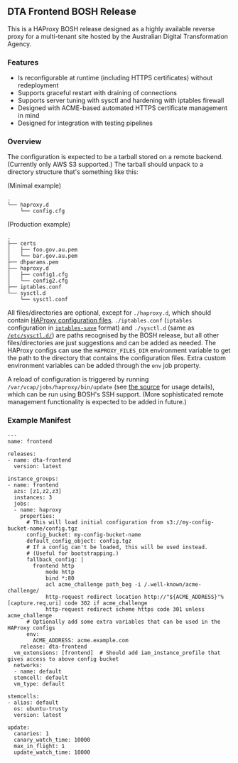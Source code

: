 ## DTA Frontend BOSH Release

This is a HAProxy BOSH release designed as a highly available reverse proxy for a multi-tenant site hosted by the Australian Digital Transformation Agency.

### Features

* Is reconfigurable at runtime (including HTTPS certificates) without redeployment
* Supports graceful restart with draining of connections
* Supports server tuning with sysctl and hardening with iptables firewall
* Designed with ACME-based automated HTTPS certificate management in mind
* Designed for integration with testing pipelines

### Overview

The configuration is expected to be a tarball stored on a remote backend.  (Currently only AWS S3 supported.)  The tarball should unpack to a directory structure that's something like this:

(Minimal example)
```
.
└── haproxy.d
    └── config.cfg
```

(Production example)
```
.
├── certs
│   ├── foo.gov.au.pem
│   └── bar.gov.au.pem
├── dhparams.pem
├── haproxy.d
│   ├── config1.cfg
│   └── config2.cfg
├── iptables.conf
└── sysctl.d
    └── sysctl.conf
```

All files/directories are optional, except for `./haproxy.d`, which should contain [HAProxy configuration files](https://www.haproxy.org/download/1.7/doc/configuration.txt).  `./iptables.conf` (`iptables` configuration in [`iptables-save`](http://www.faqs.org/docs/iptables/iptables-save.html) format) and `./sysctl.d` (same as [`/etc/sysctl.d/`](http://man7.org/linux/man-pages/man5/sysctl.d.5.html)) are paths recognised by the BOSH release, but all other files/directories are just suggestions and can be added as needed.  The HAProxy configs can use the `HAPROXY_FILES_DIR` environment variable to get the path to the directory that contains the configuration files.  Extra custom environment variables can be added through the `env` job property.

A reload of configuration is triggered by running `/var/vcap/jobs/haproxy/bin/update` (see [the source](jobs/haproxy/templates/update) for usage details), which can be run using BOSH's SSH support.  (More sophisticated remote management functionality is expected to be added in future.)

### Example Manifest

```
---
name: frontend

releases:
- name: dta-frontend
  version: latest

instance_groups:
- name: frontend
  azs: [z1,z2,z3]
  instances: 3
  jobs:
  - name: haproxy
    properties:
      # This will load initial configuration from s3://my-config-bucket-name/config.tgz
      config_bucket: my-config-bucket-name
      default_config_object: config.tgz
      # If a config can't be loaded, this will be used instead.
      # (Useful for bootstrapping.)
      fallback_config: |
        frontend http
            mode http
            bind *:80
            acl acme_challenge path_beg -i /.well-known/acme-challenge/
            http-request redirect location http://"${ACME_ADDRESS}"%[capture.req.uri] code 302 if acme_challenge
            http-request redirect scheme https code 301 unless acme_challenge
      # Optionally add some extra variables that can be used in the HAProxy configs
      env:
        ACME_ADDRESS: acme.example.com
    release: dta-frontend
  vm_extensions: [frontend]  # Should add iam_instance_profile that gives access to above config bucket
  networks:
  - name: default
  stemcell: default
  vm_type: default

stemcells:
- alias: default
  os: ubuntu-trusty
  version: latest

update:
  canaries: 1
  canary_watch_time: 10000
  max_in_flight: 1
  update_watch_time: 10000
```
